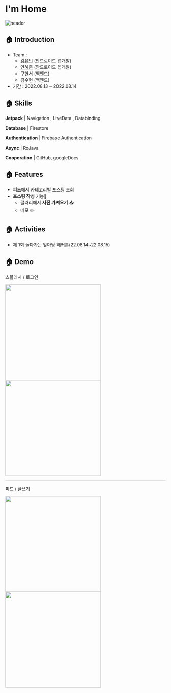 # I'm Home
![header](https://capsule-render.vercel.app/api?type=rounded&color=446DEB&height=200&section=header&text=I'm%20Home&fontSize=90&fontColor=ffffff&desc='I'들을%20위한%20일상공유%20플랫폼&descSize=27&descAlign=30&descAlignY=20&fontAlign=50&fontAlignY=60)


## 🏠 Introduction

- Team :
  - [김유빈](https://github.com/gogumaC) (안드로이드 앱개발)
  - [안혜준](https://github.com/jagaldol) (안드로이드 앱개발)
  -  구한서 (백엔드)
  - 김수현 (백엔드)
- 기간 : 2022.08.13 ~ 2022.08.14


## 🏠 Skills

**Jetpack** | Navigation , LiveData , Databinding

**Database** | Firestore

**Authentication** | Firebase Authentication

**Async** | RxJava

**Cooperation** | GitHub, googleDocs


## 🏠 Features

- **피드**에서 카테고리별 포스팅 조회
- **포스팅 작성** 기능📸
    - 갤러리에서 **사진 가져오기** 📥
    - 메모 ✏️



## 🏠 Activities

- 제 1회 놀다가는 앞마당 해커톤(22.08.14~22.08.15)


## 🏠 Demo

스플래시 / 로그인

<img src="https://github.com/gogumaC/ImHome/assets/59639035/12962c4d-3e59-41f9-9f00-3822c8e0bca2" width=300px>

<img src="https://github.com/gogumaC/ImHome/assets/59639035/4f5471db-5deb-4f1e-a73c-d8b52c7d0f56" width=300px>

---

피드 / 글쓰기

<img src="https://github.com/gogumaC/ImHome/assets/59639035/8a0d80d7-804f-4793-a855-34e76cffda5b" width=300px>

<img src="https://github.com/gogumaC/ImHome/assets/59639035/a2319074-0c46-4dd8-bbba-d4594dd06efb" width=300px>




